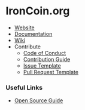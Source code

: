 IronCoin.org
============

- [Website](https://irontown.github.io/ironcoin-org)
- [Documentation](https://irontown.github.io/ironcoin-org/docs)
- [Wiki](https://github.com/irontown/ironcoin-org/wiki)
- Contribute
  + [Code of Conduct](./.github/CODE_OF_CONDUCT.md)
  + [Contribution Guide](./.github/CONTRIBUTING.md)
  + [Issue Template](./.github/ISSUE_TEMPLATE.md)
  + [Pull Request Template](./.github/PULL_REQUEST_TEMPLATE.md)

### Useful Links

- [Open Source Guide](https://opensource.guide/starting-a-project)

